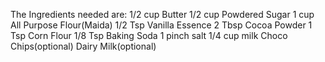The Ingredients needed are:
1/2 cup Butter
1/2 cup  Powdered Sugar
1 cup All Purpose Flour(Maida)
1/2 Tsp Vanilla Essence
2 Tbsp Cocoa Powder
1 Tsp Corn Flour 
1/8 Tsp Baking Soda
1 pinch salt
1/4 cup milk
Choco Chips(optional)
Dairy Milk(optional)
